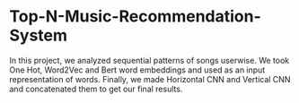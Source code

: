 # Top-N-Music-Recommendation-System
In this project, we analyzed sequential patterns of songs userwise. We took One Hot, Word2Vec and Bert word embeddings and used as an input representation of words. Finally, we made Horizontal CNN and Vertical CNN and concatenated them to get our final results.
